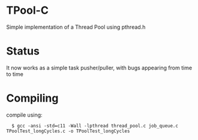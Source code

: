 # TPool-C
Simple implementation of a Thread Pool using pthread.h

# Status
  It now works as a simple task pusher/puller, with bugs appearing from time to time

# Compiling
compile using:
```console
  $ gcc -ansi -std=c11 -Wall -lpthread thread_pool.c job_queue.c TPoolTest_longCycles.c -o TPoolTest_longCycles
```
